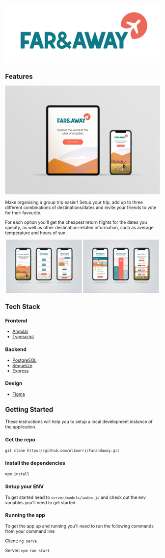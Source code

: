 ![><](https://github.com/olimorri/farandaway/blob/main/assets/FAR%26AWAYLOGO.png)

## Features

![><](https://github.com/olimorri/farandaway/blob/main/assets/herov2.jpg)

Make organising a group trip easier! Setup your trip, add up to three different combinations of destinations/dates and invite your friends to vote for their favourite.

For each option you'll get the cheapest return flights for the dates you specify, as well as other destination-related information, such as average temperature and hours of sun.

<p float="left" align="center">
  <img src="https://github.com/olimorri/farandaway/blob/main/assets/FAR%26AWAY_DEVICES_02.jpg" width="49%"/>
  <img src="https://github.com/olimorri/farandaway/blob/main/assets/FAR%26AWAY_DEVICES_03.jpg" width="49%"/> 
</p>

## Tech Stack

### Frontend

- [Angular](https://angular.io/)
- [Typescript](https://www.typescriptlang.org/)

### Backend
- [PostgreSQL](https://www.postgresql.org/)
- [Sequelize](https://sequelize.org/master/)
- [Express](https://expressjs.com/)

### Design
- [Figma](https://www.figma.com/)

## Getting Started

These instructions will help you to setup a local development instance of the application.

### Get the repo

`git clone https://github.com/olimorri/farandaway.git`

### Install the dependencies

`npm install`

### Setup your ENV

To get started head to `server/models/index.js` and check out the env variables you'll need to get started.

### Running the app

To get the app up and running you'll need to run the following commands from your command line

Client: `ng serve`

Server: `npm run start`

